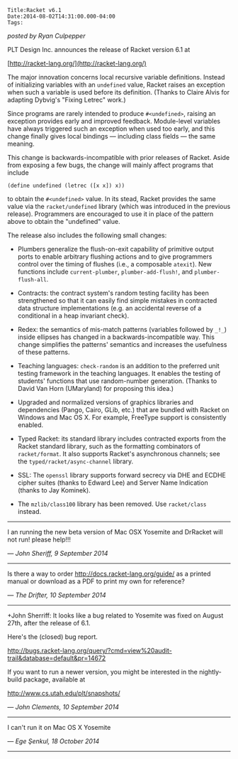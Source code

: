 
    Title:Racket v6.1
    Date:2014-08-02T14:31:00.000-04:00
    Tags:

*posted by Ryan Culpepper*

PLT Design Inc. announces the release of Racket version 6.1 at 



[http://racket-lang.org/](http://racket-lang.org/)



The major innovation concerns local recursive variable definitions. Instead of initializing variables with an `undefined` value, Racket raises an exception when such a variable is used before its definition. (Thanks to Claire Alvis for adapting Dybvig's "Fixing Letrec" work.)



Since programs are rarely intended to produce `#<undefined>`, raising an exception provides early and improved feedback. Module-level variables have always triggered such an exception when used too early, and this change finally gives local bindings — including class fields — the same meaning.



This change is backwards-incompatible with prior releases of Racket. Aside from exposing a few bugs, the change will mainly affect programs that include



`(define undefined (letrec ([x x]) x))`



to obtain the `#<undefined>` value. In its stead, Racket provides the same value via the `racket/undefined` library (which was introduced in the previous release). Programmers are encouraged to use it in place of the pattern above to obtain the "undefined" value.



The release also includes the following small changes:



* Plumbers generalize the flush-on-exit capability of primitive output ports to enable arbitrary flushing actions and to give programmers control over the timing of flushes (i.e., a composable `atexit`). New functions include `current-plumber`, `plumber-add-flush!`, and `plumber-flush-all`.



* Contracts: the contract system's random testing facility has been  strengthened so that it can easily find simple mistakes in contracted data structure implementations (e.g. an accidental reverse of a conditional in a heap invariant check).



* Redex: the semantics of mis-match patterns (variables followed by `_!_`) inside ellipses has changed in a backwards-incompatible way. This change simplifies the patterns' semantics and increases the usefulness of these patterns.



* Teaching languages: `check-random` is an addition to the preferred  unit testing framework in the teaching languages. It enables the testing of students' functions that use random-number generation. (Thanks to David Van Horn (UMaryland) for proposing this idea.)



* Upgraded and normalized versions of graphics libraries and dependencies (Pango, Cairo, GLib, etc.) that are bundled with Racket on Windows and Mac OS X. For example, FreeType support is consistently enabled.



* Typed Racket: its standard library includes contracted exports from the Racket standard library, such as the formatting combinators of `racket/format`. It also supports Racket's asynchronous channels; see the `typed/racket/async-channel` library.



* SSL: The `openssl` library supports forward secrecy via DHE and ECDHE cipher suites (thanks to Edward Lee) and Server Name Indication (thanks to Jay Kominek).



* The `mzlib/class100` library has been removed. Use `racket/class` instead.





<!-- more -->



* * *

I an running the new beta version of Mac OSX Yosemite and DrRacket will not run! please help!!!

— *John Sheriff, 9 September 2014*

* * *

Is there a way to order http://docs.racket-lang.org/guide/ as a printed manual or download as a PDF to print my own for reference?

— *The Drifter, 10 September 2014*

* * *

+John Sherriff: It looks like a bug related to Yosemite was fixed on August 27th, after the release of 6.1. 

Here's the (closed) bug report.

http://bugs.racket-lang.org/query/?cmd=view%20audit-trail&database=default&pr=14672

If you want to run a newer version, you might be interested in the nightly-build package, available at 

http://www.cs.utah.edu/plt/snapshots/

— *John Clements, 10 September 2014*

* * *

I can't run it on Mac OS X Yosemite 

— *Ege Şenkul, 18 October 2014*

* * *


